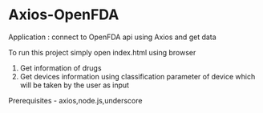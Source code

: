 # Axios-OpenFDA
Application : connect to OpenFDA api using Axios and get data 

To run this project simply open index.html using browser
1) Get information of drugs
2) Get devices information using classification parameter of device which will be taken by the user as input

Prerequisites - axios,node.js,underscore 
